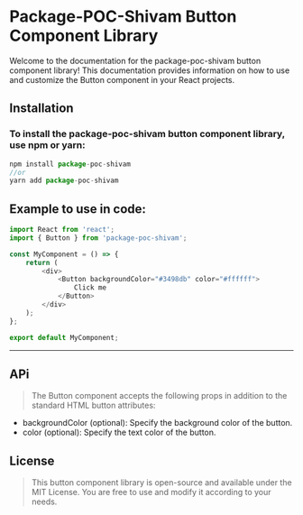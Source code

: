 # Package-POC-Shivam Button Component Library

Welcome to the documentation for the package-poc-shivam button component library! This documentation provides information on how to use and customize the Button component in your React projects.

## Installation

### To install the package-poc-shivam button component library, use npm or yarn:

```javascript
npm install package-poc-shivam
//or
yarn add package-poc-shivam
```

## Example to use in code:

```javascript
import React from 'react';
import { Button } from 'package-poc-shivam';

const MyComponent = () => {
    return (
        <div>
            <Button backgroundColor="#3498db" color="#ffffff">
                Click me
            </Button>
        </div>
    );
};

export default MyComponent;
```

---

## APi

> The Button component accepts the following props in addition to the standard HTML button attributes:

-   backgroundColor (optional): Specify the background color of the button.
-   color (optional): Specify the text color of the button.

## License

> This button component library is open-source and available under the MIT License. You are free to use and modify it according to your needs.
